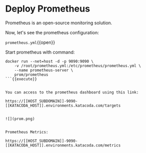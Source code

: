 # Deploy Prometheus

Prometheus is an open-source monitoring solution.

Now, let's see the prometheus configuration:

`prometheus.yml`{{open}}


Start prometheus with command:


```
docker run --net=host -d -p 9090:9090 \
    -v /root/prometheus.yml:/etc/prometheus/prometheus.yml \
    --name prometheus-server \
    prom/prometheus
```{{execute}}


You can access to the prometheus dashboard using this link:

https://[[HOST_SUBDOMAIN]]-9090-[[KATACODA_HOST]].environments.katacoda.com/targets


![](prom.png)


Prometheus Metrics:

https://[[HOST_SUBDOMAIN]]-9090-[[KATACODA_HOST]].environments.katacoda.com/metrics
